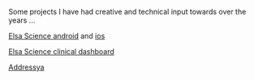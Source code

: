Some projects I have had creative and technical input towards over the years ...

[Elsa Science android](https://apps.apple.com/us/app/elsa-your-rheumatic-companion/id1455833439) and [ios](https://play.google.com/store/apps/details?id=science.elsa.app)

[Elsa Science clinical dashboard](https://rdc.elsa.science/sign-in)

[Addressya](https://play.google.com/store/apps/details?id=com.addressya.app.twa&hl=en) 


